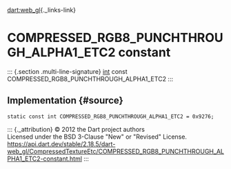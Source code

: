 [dart:web\_gl](../../dart-web_gl/dart-web_gl-library){._links-link}

COMPRESSED\_RGB8\_PUNCHTHROUGH\_ALPHA1\_ETC2 constant
=====================================================

::: {.section .multi-line-signature}
[int](../../dart-core/int-class) const
COMPRESSED\_RGB8\_PUNCHTHROUGH\_ALPHA1\_ETC2
:::

Implementation {#source}
--------------

``` {.language-dart data-language="dart"}
static const int COMPRESSED_RGB8_PUNCHTHROUGH_ALPHA1_ETC2 = 0x9276;
```

::: {._attribution}
© 2012 the Dart project authors\
Licensed under the BSD 3-Clause \"New\" or \"Revised\" License.\
<https://api.dart.dev/stable/2.18.5/dart-web_gl/CompressedTextureEtc/COMPRESSED_RGB8_PUNCHTHROUGH_ALPHA1_ETC2-constant.html>
:::
